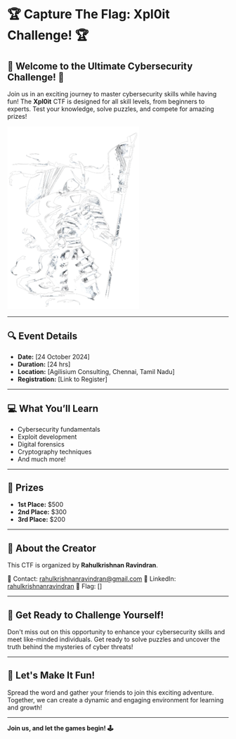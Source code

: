 # 🏆 Capture The Flag: Xpl0it Challenge! 🏆

## 🌟 Welcome to the Ultimate Cybersecurity Challenge! 🌟

Join us in an exciting journey to master cybersecurity skills while having fun! The **Xpl0it** CTF is designed for all skill levels, from beginners to experts. Test your knowledge, solve puzzles, and compete for amazing prizes!

![CTF Poster](assets/samu.png)

---

## 🔍 Event Details

- **Date:** [24 October 2024]
- **Duration:** [24 hrs]
- **Location:** [Agilisium Consulting, Chennai, Tamil Nadu]
- **Registration:** [Link to Register]

---

## 💻 What You’ll Learn

- Cybersecurity fundamentals
- Exploit development
- Digital forensics
- Cryptography techniques
- And much more!

---

## 🥇 Prizes

- **1st Place:** $500
- **2nd Place:** $300
- **3rd Place:** $200 

---

## 👤 About the Creator

This CTF is organized by **Rahulkrishnan Ravindran**.

📧 Contact: [rahulkrishnanravindran@gmail.com](mailto:rahulkrishnanravindran@gmail.com)
📧 LinkedIn: [rahulkrishnanravindran](https://www.linkedin.com/in/rahulkrishnan-ravindran-7892a7263/)
📧 Flag: []

---

## 🚀 Get Ready to Challenge Yourself!

Don't miss out on this opportunity to enhance your cybersecurity skills and meet like-minded individuals. Get ready to solve puzzles and uncover the truth behind the mysteries of cyber threats!

---

## 🎉 Let's Make It Fun!

Spread the word and gather your friends to join this exciting adventure. Together, we can create a dynamic and engaging environment for learning and growth!

---

**Join us, and let the games begin! 🕹️**
